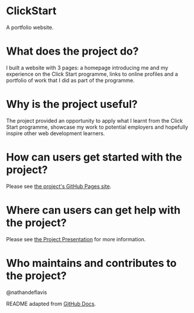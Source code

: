 # ClickStart
A portfolio website.

# What does the project do?
I built a website with 3 pages: a homepage introducing me and my experience on the Click Start programme, links to online profiles and a portfolio of work that I did as part of the programme.

# Why is the project useful?
The project provided an opportunity to apply what I learnt from the Click Start programme, showcase my work to potential employers and hopefully inspire other web development learners.

# How can users get started with the project?
Please see [the project's GitHub Pages site](https://nathandeflavis.github.io/ClickStart/).

# Where can users can get help with the project?
Please see [the Project Presentation](https://github.com/nathandeflavis/ClickStart/blob/main/Project_Presentation.pdf) for more information.

# Who maintains and contributes to the project?
@nathandeflavis

README adapted from [GitHub Docs](https://docs.github.com/en/repositories/managing-your-repositorys-settings-and-features/customizing-your-repository/about-readmes).
